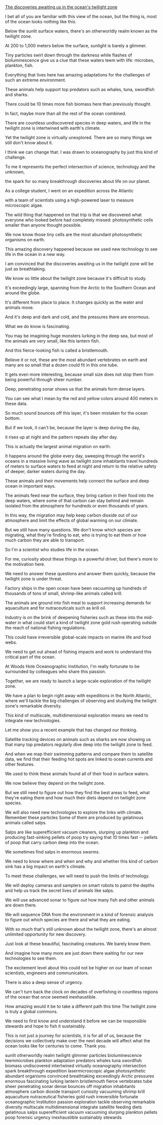 [The discoveries awaiting us in the ocean's twilight zone](https://www.youtube.com/watch?v=rJmwZhy9Suk)

I bet all of you are familiar with this view of the ocean, but the thing is, most of the ocean looks nothing like this.

Below the sunlit surface waters, there's an otherworldly realm known as the twilight zone.

At 200 to 1,000 meters below the surface, sunlight is barely a glimmer.

Tiny particles swirl down through the darkness while flashes of bioluminescence give us a clue that these waters teem with life: microbes, plankton, fish.

Everything that lives here has amazing adaptations for the challenges of such an extreme environment.

These animals help support top predators such as whales, tuna, swordfish and sharks.

There could be 10 times more fish biomass here than previously thought.

In fact, maybe more than all the rest of the ocean combined.

There are countless undiscovered species in deep waters, and life in the twilight zone is intertwined with earth's climate.

Yet the twilight zone is virtually unexplored. There are so many things we still don't know about it.

I think we can change that. I was drawn to oceanography by just this kind of challenge.

To me it represents the perfect intersection of science, technology and the unknown,

the spark for so many breakthrough discoveries about life on our planet.

As a college student, I went on an expedition across the Atlantic

with a team of scientists using a high-powered laser to measure microscopic algae.

The wild thing that happened on that trip is that we discovered what everyone who looked before had completely missed: photosynthetic cells smaller than anyone thought possible.

We now know those tiny cells are the most abundant photosynthetic organisms on earth.

This amazing discovery happened because we used new technology to see life in the ocean in a new way.

I am convinced that the discoveries awaiting us in the twilight zone will be just as breathtaking.

We know so little about the twilight zone because it's difficult to study.

It's exceedingly large, spanning from the Arctic to the Southern Ocean and around the globe.

It's different from place to place. It changes quickly as the water and animals move.

And it's deep and dark and cold, and the pressures there are enormous.

What we do know is fascinating.

You may be imagining huge monsters lurking in the deep sea, but most of the animals are very small, like this lantern fish.

And this fierce-looking fish is called a bristlemouth.

Believe it or not, these are the most abundant vertebrates on earth and many are so small that a dozen could fit in this one tube.

It gets even more interesting, because small size does not stop them from being powerful through sheer number.

Deep, penetrating sonar shows us that the animals form dense layers.

You can see what I mean by the red and yellow colors around 400 meters in these data.

So much sound bounces off this layer, it's been mistaken for the ocean bottom.

But if we look, it can't be, because the layer is deep during the day,

it rises up at night and the pattern repeats day after day.

This is actually the largest animal migration on earth.

It happens around the globe every day, sweeping through the world's oceans in a massive living wave as twilight zone inhabitants travel hundreds of meters to surface waters to feed at night and return to the relative safety of deeper, darker waters during the day.

These animals and their movements help connect the surface and deep ocean in important ways.

The animals feed near the surface, they bring carbon in their food into the deep waters, where some of that carbon can stay behind and remain isolated from the atmosphere for hundreds or even thousands of years.

In this way, the migration may help keep carbon dioxide out of our atmosphere and limit the effects of global warming on our climate.

But we still have many questions. We don't know which species are migrating, what they're finding to eat, who is trying to eat them or how much carbon they are able to transport.

So I'm a scientist who studies life in the ocean.

For me, curiosity about these things is a powerful driver, but there's more to the motivation here.

We need to answer these questions and answer them quickly, because the twilight zone is under threat.

Factory ships in the open ocean have been vacuuming up hundreds of thousands of tons of small, shrimp-like animals called krill.

The animals are ground into fish meal to support increasing demands for aquaculture and for nutraceuticals such as krill oil.

Industry is on the brink of deepening fisheries such as these into the mid-water in what could start a kind of twilight zone gold rush operating outside the reach of national fishing regulations.

This could have irreversible global-scale impacts on marine life and food webs.

We need to get out ahead of fishing impacts and work to understand this critical part of the ocean.

At Woods Hole Oceanographic Institution, I'm really fortunate to be surrounded by colleagues who share this passion.

Together, we are ready to launch a large-scale exploration of the twilight zone.

We have a plan to begin right away with expeditions in the North Atlantic, where we'll tackle the big challenges of observing and studying the twilight zone's remarkable diversity.

This kind of multiscale, multidimensional exploration means we need to integrate new technologies.

Let me show you a recent example that has changed our thinking.

Satellite tracking devices on animals such as sharks are now showing us that many top predators regularly dive deep into the twilight zone to feed.

And when we map their swimming patterns and compare them to satellite data, we find that their feeding hot spots are linked to ocean currents and other features.

We used to think these animals found all of their food in surface waters.

We now believe they depend on the twilight zone.

But we still need to figure out how they find the best areas to feed, what they're eating there and how much their diets depend on twilight zone species.

We will also need new technologies to explore the links with climate. Remember these particles Some of them are produced by gelatinous animals called salps.

Salps are like superefficient vacuum cleaners, slurping up plankton and producing fast-sinking pellets of poop try saying that 10 times fast -- pellets of poop that carry carbon deep into the ocean.

We sometimes find salps in enormous swarms.

We need to know where and when and why and whether this kind of carbon sink has a big impact on earth's climate.

To meet these challenges, we will need to push the limits of technology.

We will deploy cameras and samplers on smart robots to patrol the depths and help us track the secret lives of animals like salps.

We will use advanced sonar to figure out how many fish and other animals are down there.

We will sequence DNA from the environment in a kind of forensic analysis to figure out which species are there and what they are eating.

With so much that's still unknown about the twilight zone, there's an almost unlimited opportunity for new discovery.

Just look at these beautiful, fascinating creatures. We barely know them.

And imagine how many more are just down there waiting for our new technologies to see them.

The excitement level about this could not be higher on our team of ocean scientists, engineers and communicators.

There is also a deep sense of urgency.

We can't turn back the clock on decades of overfishing in countless regions of the ocean that once seemed inexhaustible.

How amazing would it be to take a different path this time The twilight zone is truly a global commons.

We need to first know and understand it before we can be responsible stewards and hope to fish it sustainably.

This is not just a journey for scientists, it is for all of us, because the decisions we collectively make over the next decade will affect what the ocean looks like for centuries to come. Thank you.


sunlit 
otherworldly 
realm 
twilight 
glimmer 
particles 
bioluminescence 
teemmicrobes 
plankton 
adaptation 
predators 
whales 
tuna 
swordfish 
biomass 
undiscovered
intertwined 
virtually 
oceanography 
intersection 
spark 
breakthrough 
expedition 
lasermicroscopic 
algae 
photosynthetic 
abundant 
organisms 
convinced 
breathtaking 
exceedingly
Arctic 
pressures 
enormous 
fascinating 
lurking 
lantern 
bristlemouth 
fierce 
vertebrates tube  
sheer 
penetrating 
sonar 
dense 
bounces off 
migration 
inhabitants 
atmosphere 
carbon dioxide 
transport 
curiosity 
vacuuming 
shrimp krill 
aquaculture 
nutraceutical 
fisheries 
gold rush 
irreversible 
fortunate 
oceanographic 
Institution 
passion 
exploration 
tackle 
observing 
remarkable 
diversity 
multiscale 
multidimensional 
integrate 
satellite 
feeding diets 
gelatinous 
salps 
superefficient 
vacuum 
vacuuming 
slurping 
plankton 
pellets poop 
forensic 
urgency 
inexhaustible 
sustainably 
stewards









